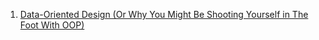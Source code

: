  1. [Data-Oriented Design (Or Why You Might Be Shooting Yourself in The Foot With OOP)](http://gamesfromwithin.com/data-oriented-design)
